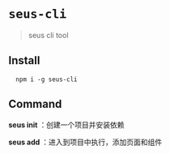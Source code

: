 # `seus-cli`

> seus cli tool

## Install

```hash
  npm i -g seus-cli
```

## Command

**seus init <name>**：创建一个项目并安装依赖

**seus add <name>**：进入到项目中执行，添加页面和组件